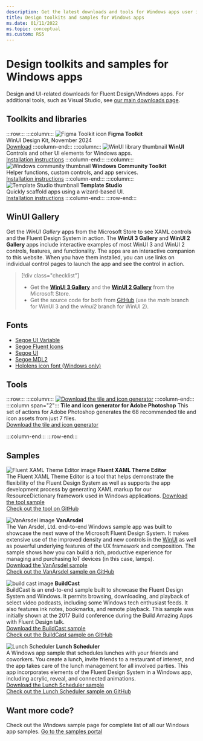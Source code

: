 ```yaml
---
description: Get the latest downloads and tools for Windows apps user interface layout and controls designs.
title: Design toolkits and samples for Windows apps
ms.date: 01/11/2022
ms.topic: conceptual
ms.custom: RS5
---
```


# Design toolkits and samples for Windows apps

Design and UI-related downloads for Fluent Design/Windows apps. For additional tools, such as Visual Studio, see <a href="https://developer.microsoft.com/windows/downloads">our main downloads page</a>.

## Toolkits and libraries

:::row:::
    :::column:::
        ![Figma Toolkit icon](images/figma.png)
        **Figma Toolkit**<br/>
        WinUI Design Kit, November 2024<br/>
        [Download](https://aka.ms/WinUI/3.0-figma-toolkit)
    :::column-end:::
    :::column:::
        ![WinUI library thumbnail](images/winui-library.png)
        **WinUI**<br/>
        Controls and other UI elements for Windows apps.<br/>
        [Installation instructions](/uwp/toolkits/winui/getting-started)
    :::column-end:::
    :::column:::
        ![Windows community thumbnail](images/windows-community-toolkit.png)
        **Windows Community Toolkit**<br/>
        Helper functions, custom controls, and app services.<br/>
        [Installation instructions](/windows/uwpcommunitytoolkit/getting-started)
    :::column-end:::
    :::column:::
        ![Template Studio thumbnail](images/template-studio.png)
        **Template Studio**<br/>
        Quickly scaffold apps using a wizard-based UI.<br/>
        [Installation instructions](https://github.com/microsoft/TemplateStudio#template-studio)
    :::column-end:::
:::row-end:::

## WinUI Gallery

Get the _WinUI Gallery_ apps from the Microsoft Store to see XAML controls and the Fluent Design System in action. The **WinUI 3 Gallery** and **WinUI 2 Gallery** apps include interactive examples of most WinUI 3 and WinUI 2 controls, features, and functionality. The apps are an interactive companion to this website. When you have them installed, you can use links on individual control pages to launch the app and see the control in action.

> [!div class="checklist"]
>
> - Get the [**WinUI 3 Gallery**](https://www.microsoft.com/store/productId/9P3JFPWWDZRC) and the [**WinUI 2 Gallery**](https://www.microsoft.com/store/productId/9MSVH128X2ZT) from the Microsoft Store.
> - Get the source code for both from [GitHub](https://github.com/Microsoft/WinUI-Gallery) (use the *main* branch for WinUI 3 and the *winui2* branch for WinUI 2).

## Fonts

- [Segoe UI Variable](https://aka.ms/SegoeUIVariable)
- [Segoe Fluent Icons](https://aka.ms/SegoeFluentIcons)
- [Segoe UI](https://aka.ms/segoeuifont)
- [Segoe MDL2](https://aka.ms/segoemdl2)
- [Hololens icon font (Windows only)](https://aka.ms/hololensiconfont)

## Tools

:::row:::
    :::column:::
<a href="https://download.microsoft.com/download/B/5/F/B5F22952-44DF-46EC-820B-11951AE01AEC/UWP tile and icon asset generator.zip"><img src="images/tile-icon-generator.png" alt="Download the tile and icon generator"/></a>
    :::column-end:::
    :::column span="2":::
      **Tile and icon generator for Adobe Photoshop**
      This set of actions for Adobe Photoshop generates the 68 recommended tile and icon assets from just 7 files. <br/><a href="https://download.microsoft.com/download/B/5/F/B5F22952-44DF-46EC-820B-11951AE01AEC/UWP tile and icon asset generator.zip">Download the tile and icon generator</a></p>
    :::column-end:::
:::row-end:::

    
## Samples

![Fluent XAML Theme Editor image](images/xaml-theme-editor-screenshot.png)
**Fluent XAML Theme Editor**<br>
The Fluent XAML Theme Editor is a tool that helps demonstrate the flexibility of the Fluent Design System as well as supports the app development process by generating XAML markup for our ResourceDictionary framework used in Windows applications.
<a href="https://github.com/Microsoft/fluent-xaml-theme-editor/archive/master.zip">Download the tool sample</a> <br><a href="https://github.com/Microsoft/fluent-xaml-theme-editor">Check out the tool on GitHub</a>

![VanArsdel image](images/van-arsdel-screenshot.png)
**VanArsdel**<br>
The Van Arsdel, Ltd. end-to-end Windows sample app was built to showcase the next wave of the Microsoft Fluent Design System. It makes extensive use of the improved density and new controls in the <a href="/windows/apps/winui/">WinUI</a> as well as powerful underlying features of the UX framework and composition. The sample shows how you can build a rich, productive experience for managing and purchasing IoT devices (in this case, lamps).<br>
<a href="https://github.com/Microsoft/VanArsdel/archive/master.zip">Download the VanArsdel sample</a> <br><a href="https://github.com/microsoft/vanarsdel">Check out the VanArsdel sample on GitHub</a>

![build cast image](images/buildcast.png)
**BuildCast**<br>
BuildCast is an end-to-end sample built to showcase the Fluent Design System and Windows. It permits browsing, downloading, and playback of select video podcasts, including some Windows tech enthusiast feeds. It also features ink notes, bookmarks, and remote playback. This sample was initially shown at the 2017 Build conference during the Build Amazing Apps with Fluent Design talk. <br>
<a href="https://github.com/Microsoft/BuildCast/archive/master.zip">Download the BuildCast sample</a> <br><a href="https://github.com/Microsoft/BuildCast">Check out the BuildCast sample on GitHub</a>

![Lunch Scheduler](images/lunchscheduler.png)
**Lunch Scheduler**<br>
A Windows app sample that schedules lunches with your friends and coworkers. You create a lunch, invite friends to a restaurant of interest, and the app takes care of the lunch management for all involved parties. This app incorporates elements of the Fluent Design System in a Windows app, including acrylic, reveal, and connected animations. <br/><a href="https://github.com/Microsoft/Windows-appsample-lunch-scheduler/archive/master.zip">Download the Lunch Scheduler sample</a><br/><a href="https://github.com/Microsoft/Windows-appsample-lunch-scheduler">Check out the Lunch Scheduler sample on GitHub</a></p>  

## Want more code?

Check out the Windows sample page for complete list of all our Windows app samples. <a href="https://developer.microsoft.com/windows/samples">Go to the samples portal</a>
